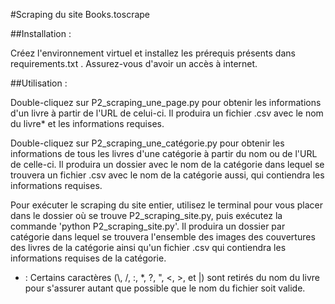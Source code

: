 #Scraping du site Books.toscrape

##Installation :

Créez l'environnement virtuel et installez les prérequis présents dans requirements.txt .
Assurez-vous d'avoir un accès à internet.
	
##Utilisation :
	
Double-cliquez sur P2_scraping_une_page.py pour obtenir les informations d'un livre à partir de l'URL de celui-ci. 
Il produira un fichier .csv avec le nom du livre* et les informations requises.
	
Double-cliquez sur P2_scraping_une_catégorie.py pour obtenir les informations de tous les livres d'une catégorie à partir du nom ou de l'URL de celle-ci.
Il produira un dossier avec le nom de la catégorie dans lequel se trouvera un fichier .csv avec le nom de la catégorie aussi, qui contiendra les informations requises.
	
Pour exécuter le scraping du site entier, utilisez le terminal pour vous placer dans le dossier où se trouve P2_scraping_site.py, puis exécutez la commande 'python P2_scraping_site.py'.
Il produira un dossier par catégorie dans lequel se trouvera l'ensemble des images des couvertures des livres de la catégorie ainsi qu'un fichier .csv qui contiendra les informations requises de la catégorie.

	
* : Certains caractères (\\, /, :, \*, ?, ", <, >, et |) sont retirés du nom du livre pour s'assurer autant que possible que le nom du fichier soit valide.

